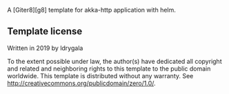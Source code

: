 A [Giter8][g8] template for akka-http application with helm.

Template license
----------------
Written in 2019 by ldrygala

To the extent possible under law, the author(s) have dedicated all copyright and related
and neighboring rights to this template to the public domain worldwide.
This template is distributed without any warranty. See <http://creativecommons.org/publicdomain/zero/1.0/>.
